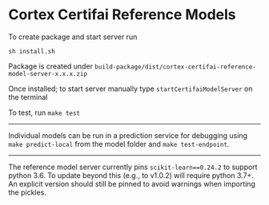 # Cortex Certifai Reference Models

To create package and start server run

`sh install.sh`

Package is created under `build-package/dist/cortex-certifai-reference-model-server-x.x.x.zip`

Once installed; to start server manually type `startCertifaiModelServer` on the terminal

To test, run `make test`

---

Individual models can be run in a prediction service for debugging using `make predict-local`
from the model folder and `make test-endpoint`.

---

The reference model server currently pins `scikit-learn==0.24.2` to support python 3.6. To
update beyond this (e.g., to v1.0.2) will require python 3.7+. An explicit version should 
still be pinned to avoid warnings when importing the pickles.
